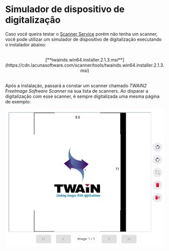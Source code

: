 ﻿# Simulador de dispositivo de digitalização

Caso você queira testar o [Scanner Service](index.md) porém não tenha um scanner, você pode utilizar um simulador de dispositivo de digitalização executando
o instalador abaixo:

<br />
<center>
[**twainds.win64.installer.2.1.3.msi**](https://cdn.lacunasoftware.com/scanner/tools/twainds.win64.installer.2.1.3.msi)
</center>
<br />

Após a instalação, passará a constar um scanner chamado *TWAIN2 FreeImage Software Scanner* na sua lista de scanners. Ao disparar a digitalização com esse
scanner, é sempre digitalizada uma mesma página de exemplo:

![Simulator page](../../../images/scanner/simulator-page.png)

